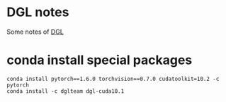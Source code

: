 # DGL notes

Some notes of [DGL](https://docs.dgl.ai/index.html)

# conda install special packages

    conda install pytorch==1.6.0 torchvision==0.7.0 cudatoolkit=10.2 -c pytorch
    conda install -c dglteam dgl-cuda10.1
